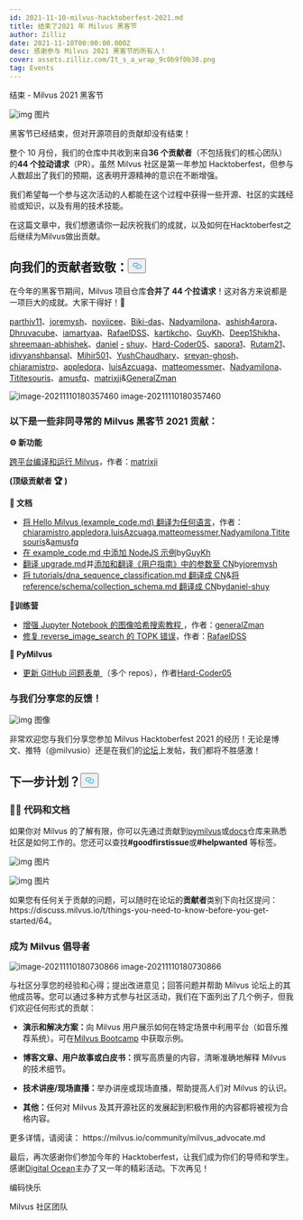 ```yaml
---
id: 2021-11-10-milvus-hacktoberfest-2021.md
title: 结束了2021 年 Milvus 黑客节
author: Zilliz
date: 2021-11-10T00:00:00.000Z
desc: 感谢参与 Milvus 2021 黑客节的所有人！
cover: assets.zilliz.com/It_s_a_wrap_9c0b9f0b38.png
tag: Events
---
```

<custom-h1>结束 - Milvus 2021 黑客节</custom-h1><p>
  
   <span class="img-wrapper"> <img translate="no" src="https://assets.zilliz.com/Blog_cover_a6ce8748d7.jpeg" alt="img" class="doc-image" id="img" />
   </span> <span class="img-wrapper"> <span>图片</span> </span></p>
<p>黑客节已经结束，但对开源项目的贡献却没有结束！</p>
<p>整个 10 月份，我们的仓库中共收到来自<strong>36 个贡献者</strong>（不包括我们的核心团队）的<strong>44 个拉动请求</strong>（PR）。虽然 Milvus 社区是第一年参加 Hacktoberfest，但参与人数超出了我们的预期，这表明开源精神的意识在不断增强。</p>
<p>我们希望每一个参与这次活动的人都能在这个过程中获得一些开源、社区的实践经验或知识，以及有用的技术技能。</p>
<p>在这篇文章中，我们想邀请你一起庆祝我们的成就，以及如何在Hacktoberfest之后继续为Milvus做出贡献。</p>
<h2 id="📣-Shout-out-to-our-contributors" class="common-anchor-header"><strong>向我们的贡献者致敬：</strong><button data-href="#📣-Shout-out-to-our-contributors" class="anchor-icon" translate="no">
      <svg translate="no"
        aria-hidden="true"
        focusable="false"
        height="20"
        version="1.1"
        viewBox="0 0 16 16"
        width="16"
      >
        <path
          fill="#0092E4"
          fill-rule="evenodd"
          d="M4 9h1v1H4c-1.5 0-3-1.69-3-3.5S2.55 3 4 3h4c1.45 0 3 1.69 3 3.5 0 1.41-.91 2.72-2 3.25V8.59c.58-.45 1-1.27 1-2.09C10 5.22 8.98 4 8 4H4c-.98 0-2 1.22-2 2.5S3 9 4 9zm9-3h-1v1h1c1 0 2 1.22 2 2.5S13.98 12 13 12H9c-.98 0-2-1.22-2-2.5 0-.83.42-1.64 1-2.09V6.25c-1.09.53-2 1.84-2 3.25C6 11.31 7.55 13 9 13h4c1.45 0 3-1.69 3-3.5S14.5 6 13 6z"
        ></path>
      </svg>
    </button></h2><p>在今年的黑客节期间，Milvus 项目仓库<strong>合并了 44 个拉请求</strong>！这对各方来说都是一项巨大的成就。大家干得好！🎉</p>
<p><a href="https://github.com/parthiv11">parthiv11</a>、<a href="https://github.com/joremysh">joremysh</a>、<a href="https://github.com/noviicee">noviicee</a>、<a href="https://github.com/Biki-das">Biki-das</a>、<a href="https://github.com/Nadyamilona">Nadyamilona</a>、<a href="https://github.com/ashish4arora">ashish4arora</a>、<a href="https://github.com/Dhruvacube">Dhruvacube</a>、<a href="https://github.com/iamartyaa">iamartyaa</a>、<a href="https://github.com/RafaelDSS">RafaelDSS</a>、<a href="https://github.com/kartikcho">kartikcho</a>、<a href="https://github.com/daniel-shuy">GuyKh</a>、<a href="https://github.com/daniel-shuy">Deep1Shikha</a>、<a href="https://github.com/shreemaan-abhishek">shreemaan-abhishek</a>、<a href="https://github.com/daniel-shuy">daniel</a> <a href="https://github.com/shreemaan-abhishek">-</a> <a href="https://github.com/daniel-shuy">shuy</a>、<a href="https://github.com/Hard-Coder05">Hard-Coder05</a>、<a href="https://github.com/sapora1">sapora1</a>、<a href="https://github.com/Rutam21">Rutam21</a>、<a href="https://github.com/idivyanshbansal">idivyanshbansal</a>、<a href="https://github.com/Mihir501">Mihir501</a>、<a href="https://github.com/Ayushchaudhary-Github">YushChaudhary</a>、<a href="https://github.com/sreyan-ghosh">sreyan-ghosh</a>、<a href="https://github.com/chiaramistro">chiaramistro</a>、<a href="https://github.com/appledora">appledora</a>、<a href="https://github.com/luisAzcuaga">luisAzcuaga</a>、<a href="https://github.com/matteomessmer">matteomessmer</a>、<a href="https://github.com/Nadyamilona">Nadyamilona</a>、<a href="https://github.com/Tititesouris">Tititesouris</a>、<a href="https://github.com/amusfq">amusfq</a>、<a href="https://github.com/matrixji">matrixji</a>&amp;<a href="https://github.com/zamanmub">GeneralZman</a></p>
<p>
  
   <span class="img-wrapper"> <img translate="no" src="https://assets.zilliz.com/_80b0d87746.png" alt="image-20211110180357460" class="doc-image" id="image-20211110180357460" />
   </span> <span class="img-wrapper"> <span>image-20211110180357460</span> </span></p>
<h3 id="Here-are-some-extraordinary-Milvus-Hacktoberfest-2021-contributions" class="common-anchor-header">以下是一些非同寻常的 Milvus 黑客节 2021 贡献：</h3><p><strong>⚙️ 新功能</strong></p>
<p><a href="https://github.com/milvus-io/milvus/issues/7706">跨平台编译和运行 Milvus</a>，作者：<a href="https://github.com/matrixji">matrixji</a></p>
<p><strong>(顶级贡献者 🏆 )</strong></p>
<p><strong>📝 文档</strong></p>
<ul>
<li><a href="https://github.com/milvus-io/bootcamp/issues/720">将 Hello Milvus (example_code.md) 翻译为任何语言</a>，作者：<a href="https://github.com/chiaramistro">chiaramistro</a>,<a href="https://github.com/appledora">appledora</a>,<a href="https://github.com/luisAzcuaga">luisAzcuaga</a>,<a href="https://github.com/matteomessmer">matteomessmer</a>,<a href="https://github.com/Nadyamilona">Nadyamilona</a>,<a href="https://github.com/Tititesouris">Tititesouris</a>&amp;<a href="https://github.com/amusfq">amusfq</a></li>
<li><a href="https://github.com/milvus-io/bootcamp/issues/720">在 example_code.md 中添加 NodeJS 示例</a>by<a href="https://github.com/GuyKh">GuyKh</a></li>
<li><a href="https://github.com/milvus-io/milvus-docs/pull/921/files">翻译 upgrade.md</a>并<a href="https://github.com/milvus-io/milvus-docs/pull/892">添加和翻译《用户指南》中的参数至 CN</a>by<a href="https://github.com/joremysh">joremysh</a></li>
<li><a href="https://github.com/milvus-io/milvus-docs/pull/753">将 tutorials/dna_sequence_classification.md 翻译成 CN</a>&amp;<a href="https://github.com/milvus-io/milvus-docs/pull/752">将 reference/schema/collection_schema.md 翻译成 CN</a>by<a href="https://github.com/daniel-shuy">daniel-shuy</a></li>
</ul>
<p><strong>🚀训练营</strong></p>
<ul>
<li><a href="https://github.com/milvus-io/bootcamp/pull/858">增强 Jupyter Notebook 的图像哈希搜索教程 </a>，作者：<a href="https://github.com/zamanmub">generalZman</a></li>
<li><a href="https://github.com/milvus-io/bootcamp/pull/792">修复 reverse_image_search 的 TOPK 错误</a>，作者：<a href="https://github.com/RafaelDSS">RafaelDSS</a></li>
</ul>
<p><strong>🐍 PyMilvus</strong></p>
<ul>
<li><a href="https://github.com/milvus-io/pymilvus/issues/741">更新 GitHub 问题表单 </a>（多个 repos），作者<a href="https://github.com/Hard-Coder05">Hard-Coder05</a></li>
</ul>
<h3 id="Share-your-feedback-with-us" class="common-anchor-header">与我们分享您的反馈！</h3><p>
  
   <span class="img-wrapper"> <img translate="no" src="https://assets.zilliz.com/h3_412b0f649b.png" alt="img" class="doc-image" id="img" />
   </span> <span class="img-wrapper"> <span>图像</span> </span></p>
<p>非常欢迎您与我们分享您参加 Milvus Hacktoberfest 2021 的经历！无论是博文、推特（@milvusio）还是在我们的<a href="https://discuss.milvus.io/c/hacktoberfest/9">论坛</a>上发帖，我们都将不胜感激！</p>
<h2 id="Whats-Next" class="common-anchor-header">下一步计划？<button data-href="#Whats-Next" class="anchor-icon" translate="no">
      <svg translate="no"
        aria-hidden="true"
        focusable="false"
        height="20"
        version="1.1"
        viewBox="0 0 16 16"
        width="16"
      >
        <path
          fill="#0092E4"
          fill-rule="evenodd"
          d="M4 9h1v1H4c-1.5 0-3-1.69-3-3.5S2.55 3 4 3h4c1.45 0 3 1.69 3 3.5 0 1.41-.91 2.72-2 3.25V8.59c.58-.45 1-1.27 1-2.09C10 5.22 8.98 4 8 4H4c-.98 0-2 1.22-2 2.5S3 9 4 9zm9-3h-1v1h1c1 0 2 1.22 2 2.5S13.98 12 13 12H9c-.98 0-2-1.22-2-2.5 0-.83.42-1.64 1-2.09V6.25c-1.09.53-2 1.84-2 3.25C6 11.31 7.55 13 9 13h4c1.45 0 3-1.69 3-3.5S14.5 6 13 6z"
        ></path>
      </svg>
    </button></h2><h3 id="👩‍💻-Code--Documentation" class="common-anchor-header"><strong>👩‍💻</strong> <strong>代码和文档</strong></h3><p>如果你对 Milvus 的了解有限，你可以先通过贡献到<a href="https://github.com/milvus-io/pymilvus">pymilvus</a>或<a href="https://github.com/milvus-io/milvus-docs">docs</a>仓库来熟悉社区是如何工作的。您还可以查找<strong>#goodfirstissue</strong>或<strong>#helpwanted</strong> 等标签。</p>
<p>
  
   <span class="img-wrapper"> <img translate="no" src="https://assets.zilliz.com/h4_f18c9b6c2c.png" alt="img" class="doc-image" id="img" />
   </span> <span class="img-wrapper"> <span>图片</span> </span></p>
<p>
  
   <span class="img-wrapper"> <img translate="no" src="https://assets.zilliz.com/h5_a4f90c24a8.png" alt="img" class="doc-image" id="img" />
   </span> <span class="img-wrapper"> <span>图片</span> </span></p>
<p>如果您有任何关于贡献的问题，可以随时在论坛的<strong>贡献者</strong>类别下向社区提问：https://discuss.milvus.io/t/things-you-need-to-know-before-you-get-started/64。</p>
<h3 id="🏆-Be-a-Milvus-Advocate" class="common-anchor-header">成为 Milvus 倡导者</h3><p>
  
   <span class="img-wrapper"> <img translate="no" src="https://assets.zilliz.com/advocate_1052d8249a.jpg" alt="image-20211110180730866" class="doc-image" id="image-20211110180730866" />
   </span> <span class="img-wrapper"> <span>image-20211110180730866</span> </span></p>
<p>与社区分享您的经验和心得；提出改进意见；回答问题并帮助 Milvus 论坛上的其他成员等。您可以通过多种方式参与社区活动，我们在下面列出了几个例子，但我们欢迎任何形式的贡献：</p>
<ul>
<li><p><strong>演示和解决方案：</strong>向 Milvus 用户展示如何在特定场景中利用平台（如音乐推荐系统）。可在<a href="https://github.com/milvus-io/bootcamp">Milvus Bootcamp</a> 中获取示例。</p></li>
<li><p><strong>博客文章、用户故事或白皮书：</strong>撰写高质量的内容，清晰准确地解释 Milvus 的技术细节。</p></li>
<li><p><strong>技术讲座/现场直播：</strong>举办讲座或现场直播，帮助提高人们对 Milvus 的认识。</p></li>
<li><p><strong>其他：</strong>任何对 Milvus 及其开源社区的发展起到积极作用的内容都将被视为合格内容。</p></li>
</ul>
<p>更多详情，请阅读： https://milvus.io/community/milvus_advocate.md</p>
<p>最后，再次感谢你们参加今年的 Hacktoberfest，让我们成为你们的导师和学生。感谢<a href="https://hacktoberfest.digitalocean.com/">Digital Ocean</a>主办了又一年的精彩活动。下次再见！</p>
<p>编码快乐</p>
<p>Milvus 社区团队</p>
